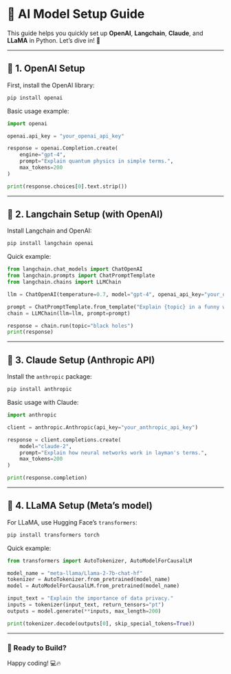 # 🚀 AI Model Setup Guide

This guide helps you quickly set up **OpenAI**, **Langchain**, **Claude**, and **LLaMA** in Python. Let’s dive in!  🎯

---

## 🔹 1. OpenAI Setup

First, install the OpenAI library:

```bash
pip install openai
```

Basic usage example:

```python
import openai

openai.api_key = "your_openai_api_key"

response = openai.Completion.create(
    engine="gpt-4",
    prompt="Explain quantum physics in simple terms.",
    max_tokens=200
)

print(response.choices[0].text.strip())
```

---

## 🔧 2. Langchain Setup (with OpenAI)

Install Langchain and OpenAI:

```bash
pip install langchain openai
```

Quick example:

```python
from langchain.chat_models import ChatOpenAI
from langchain.prompts import ChatPromptTemplate
from langchain.chains import LLMChain

llm = ChatOpenAI(temperature=0.7, model="gpt-4", openai_api_key="your_openai_api_key")

prompt = ChatPromptTemplate.from_template("Explain {topic} in a funny way.")
chain = LLMChain(llm=llm, prompt=prompt)

response = chain.run(topic="black holes")
print(response)
```

---

## 🤖 3. Claude Setup (Anthropic API)

Install the `anthropic` package:

```bash
pip install anthropic
```

Basic usage with Claude:

```python
import anthropic

client = anthropic.Anthropic(api_key="your_anthropic_api_key")

response = client.completions.create(
    model="claude-2",
    prompt="Explain how neural networks work in layman's terms.",
    max_tokens=200
)

print(response.completion)
```

---

## 🦙 4. LLaMA Setup (Meta’s model)

For LLaMA, use Hugging Face’s `transformers`:

```bash
pip install transformers torch
```

Quick example:

```python
from transformers import AutoTokenizer, AutoModelForCausalLM

model_name = "meta-llama/Llama-2-7b-chat-hf"
tokenizer = AutoTokenizer.from_pretrained(model_name)
model = AutoModelForCausalLM.from_pretrained(model_name)

input_text = "Explain the importance of data privacy."
inputs = tokenizer(input_text, return_tensors="pt")
outputs = model.generate(**inputs, max_length=200)

print(tokenizer.decode(outputs[0], skip_special_tokens=True))
```

---

### 🎉 Ready to Build?
Happy coding! 💻🔥

